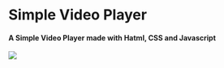 # Simple Video Player
#### A Simple Video Player made with **Hatml**, **CSS** and **Javascript**

![](https://s6.gifyu.com/images/player.jpg)
